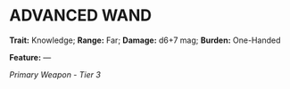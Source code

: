 ﻿# ADVANCED WAND

**Trait:** Knowledge; **Range:** Far; **Damage:** d6+7 mag; **Burden:** One-Handed

**Feature:** —

*Primary Weapon - Tier 3*
